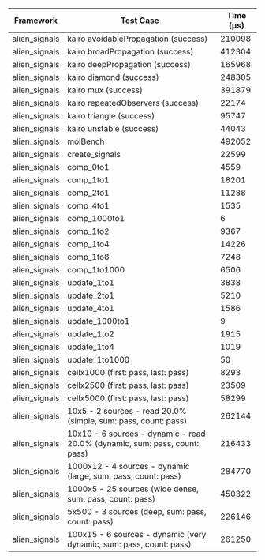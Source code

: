 | Framework | Test Case | Time (μs) |
| --- | --- | --- |
| alien_signals | kairo avoidablePropagation (success) | 210098 |
| alien_signals | kairo broadPropagation (success) | 412304 |
| alien_signals | kairo deepPropagation (success) | 165968 |
| alien_signals | kairo diamond (success) | 248305 |
| alien_signals | kairo mux (success) | 391879 |
| alien_signals | kairo repeatedObservers (success) | 22174 |
| alien_signals | kairo triangle (success) | 95747 |
| alien_signals | kairo unstable (success) | 44043 |
| alien_signals | molBench | 492052 |
| alien_signals | create_signals | 22599 |
| alien_signals | comp_0to1 | 4559 |
| alien_signals | comp_1to1 | 18201 |
| alien_signals | comp_2to1 | 11288 |
| alien_signals | comp_4to1 | 1535 |
| alien_signals | comp_1000to1 | 6 |
| alien_signals | comp_1to2 | 9367 |
| alien_signals | comp_1to4 | 14226 |
| alien_signals | comp_1to8 | 7248 |
| alien_signals | comp_1to1000 | 6506 |
| alien_signals | update_1to1 | 3838 |
| alien_signals | update_2to1 | 5210 |
| alien_signals | update_4to1 | 1586 |
| alien_signals | update_1000to1 | 9 |
| alien_signals | update_1to2 | 1915 |
| alien_signals | update_1to4 | 1019 |
| alien_signals | update_1to1000 | 50 |
| alien_signals | cellx1000 (first: pass, last: pass) | 8293 |
| alien_signals | cellx2500 (first: pass, last: pass) | 23509 |
| alien_signals | cellx5000 (first: pass, last: pass) | 58299 |
| alien_signals | 10x5 - 2 sources - read 20.0% (simple, sum: pass, count: pass) | 262144 |
| alien_signals | 10x10 - 6 sources - dynamic - read 20.0% (dynamic, sum: pass, count: pass) | 216433 |
| alien_signals | 1000x12 - 4 sources - dynamic (large, sum: pass, count: pass) | 284770 |
| alien_signals | 1000x5 - 25 sources (wide dense, sum: pass, count: pass) | 450322 |
| alien_signals | 5x500 - 3 sources (deep, sum: pass, count: pass) | 226146 |
| alien_signals | 100x15 - 6 sources - dynamic (very dynamic, sum: pass, count: pass) | 261250 |
